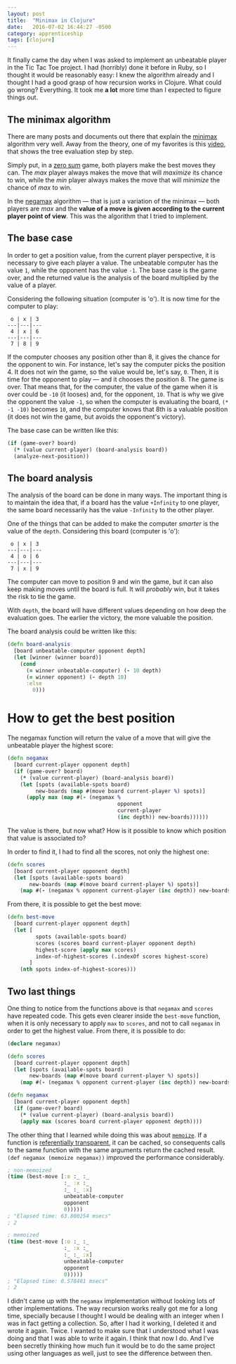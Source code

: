 ```yaml
---
layout: post
title:  "Minimax in Clojure"
date:   2016-07-02 16:44:27 -0500
category: apprenticeship
tags: [clojure]
---
```


It finally came the day when I was asked to implement an unbeatable player in the Tic Tac Toe project. I had (horribly) done it before in Ruby, so I thought it would be reasonably easy: I knew the algorithm already and I thought I had a good grasp of how recursion works in Clojure. What could go wrong? Everything. <!--more--> It took me **a lot** more time than I expected to figure things out.

## The minimax algorithm

There are many posts and documents out there that explain the [minimax](https://en.wikipedia.org/wiki/Minimax) algorithm very well. Away from the theory, one of my favorites is this [video](https://www.youtube.com/watch?v=J1GoI5WHBto), that shows the tree evaluation step by step.

Simply put, in a [zero sum](https://en.wikipedia.org/wiki/Zero-sum_game) game, both players make the best moves they can. The *max* player always makes the move that will *maximize* its chance to win, while the *min* player always makes the move that will *minimize* the chance of *max* to win.

In the [negamax](https://en.wikipedia.org/wiki/Negamax) algorithm &mdash; that is just a variation of the minimax &mdash; both players are *max* and the **value of a move is given according to the current player point of view**. This was the algorithm that I tried to implement.

## The base case

In order to get a position value, from the current player perspective, it is necessary to give each player a value. The unbeatable computer has the value `1`, while the opponent has the value `-1`. The base case is the game over, and the returned value is the analysis of the board multiplied by the value of a player.

Considering the following situation (computer is 'o'). It is now time for the computer to play:

```
 o | x | 3
---|---|---
 4 | x | 6
---|---|---
 7 | 8 | 9  
```

If the computer chooses any position other than 8, it gives the chance for the opponent to win. For instance, let's say the computer picks the position 4. It does not win the game, so the value would be, let's say, `0`. Then, it is time for the opponent to play &mdash; and it chooses the position 8. The game is over. That means that, for the computer, the value of the game when it is over could be `-10` (it looses) and, for the opponent, `10`. That is why we give the opponent the value `-1`, so when the computer is evaluating the board, `(* -1 -10)` becomes `10`, and the computer knows that 8th is a valuable position (it does not win the game, but avoids the opponent's victory).

The base case can be written like this:

```clojure
(if (game-over? board)
  (* (value current-player) (board-analysis board))
  (analyze-next-position))
```

## The board analysis

The analysis of the board can be done in many ways. The important thing is to maintain the idea that, if a board has the value `+Infinity` to one player, the same board necessarily has the value `-Infinity` to the other player.

One of the things that can be added to make the computer *smarter* is the value of the `depth`. Considering this board (computer is 'o'):

```
 o | x | 3
---|---|---
 4 | o | 6
---|---|---
 7 | x | 9  
```

The computer can move to position 9 and win the game, but it can also keep making moves until the board is full. It will *probably* win, but it takes the risk to tie the game.

With `depth`, the board will have different values depending on how deep the evaluation goes. The earlier the victory, the more valuable the position.

The board analysis could be written like this:

```clojure
(defn board-analysis
  [board unbeatable-computer opponent depth]
  (let [winner (winner board)]
    (cond
      (= winner unbeatable-computer) (- 10 depth)
      (= winner opponent) (- depth 10)
      :else
        0)))
```

# How to get the best position

The negamax function will return the value of a move that will give the unbeatable player the highest score:

```clojure
(defn negamax
  [board current-player opponent depth]
  (if (game-over? board)
    (* (value current-player) (board-analysis board))
    (let [spots (available-spots board)
         new-boards (map #(move board current-player %) spots)]
      (apply max (map #(- (negamax %
                                   opponent
                                   current-player
                                   (inc depth)) new-boards))))))
```

The value is there, but now what? How is it possible to know which position that value is associated to?

In order to find it, I had to find all the scores, not only the highest one:

```clojure
(defn scores
  [board current-player opponent depth]
  (let [spots (available-spots board)
       new-boards (map #(move board current-player %) spots)]
    (map #(- (negamax % opponent current-player (inc depth)) new-boards))))
```

From there, it is possible to get the best move:

```clojure
(defn best-move
  [board current-player opponent depth]
  (let [
         spots (available-spots board)
         scores (scores board current-player opponent depth)
         highest-score (apply max scores)
         index-of-highest-scores (.indexOf scores highest-score)
       ]
    (nth spots index-of-highest-scores)))
```

## Two last things

One thing to notice from the functions above is that `negamax` and `scores` have repeated code. This gets even clearer inside the `best-move` function, when it is only necessary to apply `max` to `scores`, and not to call `negamax` in order to get the highest value. From there, it is possible to do:

```clojure
(declare negamax)

(defn scores
  [board current-player opponent depth]
  (let [spots (available-spots board)
       new-boards (map #(move board current-player %) spots)]
    (map #(- (negamax % opponent current-player (inc depth)) new-boards))))

(defn negamax
  [board current-player opponent depth]
  (if (game-over? board)
    (* (value current-player) (board-analysis board))
    (apply max (scores board current-player opponent depth))))
```

The other thing that I learned while doing this was about [`memoize`](http://clojure.github.io/clojure/clojure.core-api.html#clojure.core/memoize). If a function is [referentially transparent](https://en.wikipedia.org/wiki/Referential_transparency), it can be cached, so consequents calls to the same function with the same arguments return the cached result. `(def negamax (memoize negamax))` improved the performance considerably.

```clojure
; non-memoized
(time (best-move [:o :_ :_
                  :_ :x :_
                  :_ :_ :x]
                  unbeatable-computer
                  opponent
                  0)))))
; "Elapsed time: 63.800254 msecs"
; 2

; memoized
(time (best-move [:o :_ :_
                  :_ :x :_
                  :_ :_ :x]
                  unbeatable-computer
                  opponent
                  0)))))
; "Elapsed time: 0.578481 msecs"
; 2
```

I didn't came up with the `negamax` implementation without looking lots of other implementations. The way recursion works really got me for a long time, specially because I thought I would be dealing with an integer when I was in fact getting a collection. So, after I had it working, I deleted it and wrote it again. Twice. I wanted to make sure that I understood what I was doing and that I was able to write it again. I think that now I do. And I've been secretly thinking how much fun it would be to do the same project using other languages as well, just to see the difference between then.
